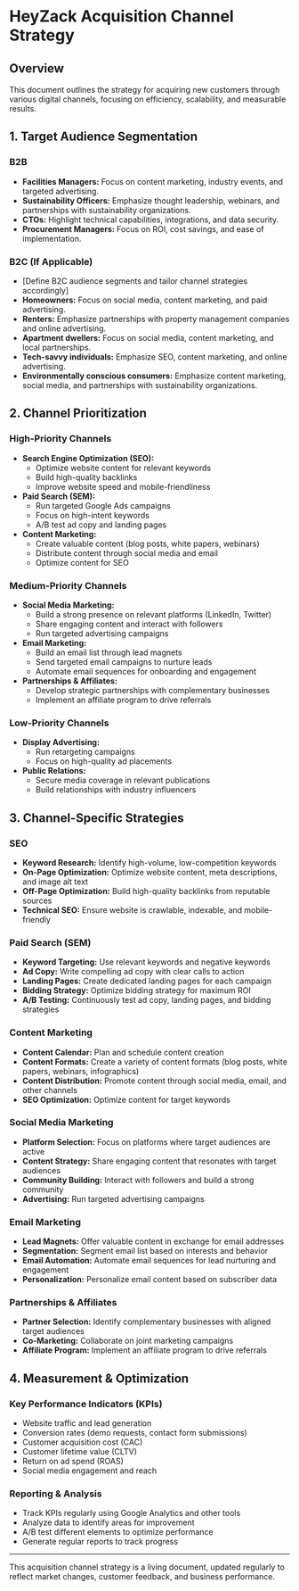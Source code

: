 # HeyZack Acquisition Channel Strategy

## Overview

This document outlines the strategy for acquiring new customers through various digital channels, focusing on efficiency, scalability, and measurable results.

## 1. Target Audience Segmentation

### B2B
- **Facilities Managers:** Focus on content marketing, industry events, and targeted advertising.
- **Sustainability Officers:** Emphasize thought leadership, webinars, and partnerships with sustainability organizations.
- **CTOs:** Highlight technical capabilities, integrations, and data security.
- **Procurement Managers:** Focus on ROI, cost savings, and ease of implementation.

### B2C (If Applicable)
- [Define B2C audience segments and tailor channel strategies accordingly]
- **Homeowners:** Focus on social media, content marketing, and paid advertising.
- **Renters:** Emphasize partnerships with property management companies and online advertising.
- **Apartment dwellers:** Focus on social media, content marketing, and local partnerships.
- **Tech-savvy individuals:** Emphasize SEO, content marketing, and online advertising.
- **Environmentally conscious consumers:** Emphasize content marketing, social media, and partnerships with sustainability organizations.

## 2. Channel Prioritization

### High-Priority Channels
- **Search Engine Optimization (SEO):**
  - Optimize website content for relevant keywords
  - Build high-quality backlinks
  - Improve website speed and mobile-friendliness
- **Paid Search (SEM):**
  - Run targeted Google Ads campaigns
  - Focus on high-intent keywords
  - A/B test ad copy and landing pages
- **Content Marketing:**
  - Create valuable content (blog posts, white papers, webinars)
  - Distribute content through social media and email
  - Optimize content for SEO

### Medium-Priority Channels
- **Social Media Marketing:**
  - Build a strong presence on relevant platforms (LinkedIn, Twitter)
  - Share engaging content and interact with followers
  - Run targeted advertising campaigns
- **Email Marketing:**
  - Build an email list through lead magnets
  - Send targeted email campaigns to nurture leads
  - Automate email sequences for onboarding and engagement
- **Partnerships & Affiliates:**
  - Develop strategic partnerships with complementary businesses
  - Implement an affiliate program to drive referrals

### Low-Priority Channels
- **Display Advertising:**
  - Run retargeting campaigns
  - Focus on high-quality ad placements
- **Public Relations:**
  - Secure media coverage in relevant publications
  - Build relationships with industry influencers

## 3. Channel-Specific Strategies

### SEO
- **Keyword Research:** Identify high-volume, low-competition keywords
- **On-Page Optimization:** Optimize website content, meta descriptions, and image alt text
- **Off-Page Optimization:** Build high-quality backlinks from reputable sources
- **Technical SEO:** Ensure website is crawlable, indexable, and mobile-friendly

### Paid Search (SEM)
- **Keyword Targeting:** Use relevant keywords and negative keywords
- **Ad Copy:** Write compelling ad copy with clear calls to action
- **Landing Pages:** Create dedicated landing pages for each campaign
- **Bidding Strategy:** Optimize bidding strategy for maximum ROI
- **A/B Testing:** Continuously test ad copy, landing pages, and bidding strategies

### Content Marketing
- **Content Calendar:** Plan and schedule content creation
- **Content Formats:** Create a variety of content formats (blog posts, white papers, webinars, infographics)
- **Content Distribution:** Promote content through social media, email, and other channels
- **SEO Optimization:** Optimize content for target keywords

### Social Media Marketing
- **Platform Selection:** Focus on platforms where target audiences are active
- **Content Strategy:** Share engaging content that resonates with target audiences
- **Community Building:** Interact with followers and build a strong community
- **Advertising:** Run targeted advertising campaigns

### Email Marketing
- **Lead Magnets:** Offer valuable content in exchange for email addresses
- **Segmentation:** Segment email list based on interests and behavior
- **Email Automation:** Automate email sequences for lead nurturing and engagement
- **Personalization:** Personalize email content based on subscriber data

### Partnerships & Affiliates
- **Partner Selection:** Identify complementary businesses with aligned target audiences
- **Co-Marketing:** Collaborate on joint marketing campaigns
- **Affiliate Program:** Implement an affiliate program to drive referrals

## 4. Measurement & Optimization

### Key Performance Indicators (KPIs)
- Website traffic and lead generation
- Conversion rates (demo requests, contact form submissions)
- Customer acquisition cost (CAC)
- Customer lifetime value (CLTV)
- Return on ad spend (ROAS)
- Social media engagement and reach

### Reporting & Analysis
- Track KPIs regularly using Google Analytics and other tools
- Analyze data to identify areas for improvement
- A/B test different elements to optimize performance
- Generate regular reports to track progress

---

This acquisition channel strategy is a living document, updated regularly to reflect market changes, customer feedback, and business performance.

